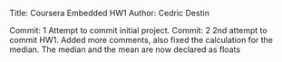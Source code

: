Title: Coursera Embedded HW1
Author: Cedric Destin

Commit: 1
Attempt to commit initial project.
Commit: 2
2nd attempt to commit HW1. Added more comments, also fixed the calculation for the median. 
The median and the mean are now declared as floats
